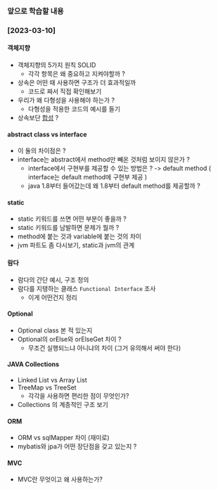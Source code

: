 ### 앞으로 학습할 내용

### [2023-03-10]
#### 객체지향
- 객체지향의 5가지 원칙 SOLID
    - 각각 항목은 왜 중요하고 지켜야할까 ?
- 상속은 어떤 때 사용하면 구조가 더 효과적일까
    - 코드로 짜서 직접 확인해보기
- 우리가 왜 다형성을 사용해야 하는가 ?
    - 다형성을 적용한 코드의 예시를 들기
- 상속보단 [합성](https://incheol-jung.gitbook.io/docs/q-and-a/architecture/undefined-2) ?

#### abstract class vs interface
- 이 둘의 차이점은 ?
- interface는 abstract에서 method만 빼온 것처럼 보이지 않은가 ?
    - interface에서 구현부를 제공할 수 있는 방법은 ? -> default method ( interface는 default method에 구현부 제공 )
    - java 1.8부터 들어갔는데 왜 1.8부터 default method를 제공할까 ?


#### static
- static 키워드를 쓰면 어떤 부분이 좋을까 ?
- static 키워드를 남발하면 문제가 뭘까 ?
- method에 붙는 것과 variable에 붙는 것의 차이
- jvm 파트도 좀 다시보기, static과 jvm의 관계

#### 람다
- 람다의 간단 예시, 구조 정의
- 람다를 지탱하는 클래스 `Functional Interface` 조사
    - 이게 어떤건지 정리

#### Optional
- Optional class 본 적 있는지
- Optional의 orElse와 orElseGet 차이 ?
    - 무조건 실행되느냐 아니냐의 차이 (그거 유의해서 써야 한다)

#### JAVA Collections
- Linked List vs Array List
- TreeMap vs TreeSet
    - 각각을 사용하면 편리한 점이 무엇인가?
- Collections 의 계층적인 구조 보기

#### ORM
- ORM vs sqlMapper 차이 (재미로)
- mybatis와 jpa가 어떤 장단점을 갖고 있는지 ?

#### MVC
- MVC란 무엇이고 왜 사용하는가?
